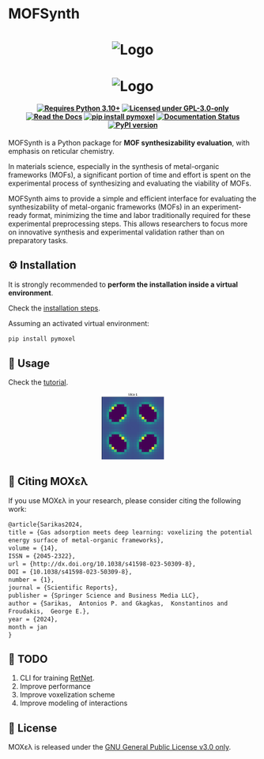 # MOFSynth

<h1 align="center">
  <img alt="Logo" src="https://raw.githubusercontent.com/livaschar/mofsynth/blob/0.2/docs/images/synth_logo_cropped.svg"/>
</h1>

<h1 align="center">
  <img alt="Logo" src="https://github.com/livaschar/mofsynth/blob/0.2/docs/images/synth_logo_cropped.svg" style="width: 300px;"/>
</h1>


<h4 align="center">
  
[![Requires Python 3.10+](https://img.shields.io/badge/Python-3.10%2B-blue?logo=python&logoColor=yellow&label=Python&labelColor=black&color=blue)](https://www.python.org/downloads/)
[![Licensed under GPL-3.0-only](https://img.shields.io/badge/GPL--3.0--only-gold?label=License&labelColor=black)](https://spdx.org/licenses/GPL-3.0-only.html)
[![Read the Docs](https://img.shields.io/badge/stable-green?logo=readthedocs&logoColor=blue&label=Read%20the%20Docs&labelColor=black)](https://moxel.readthedocs.io)
[![pip install pymoxel](https://img.shields.io/badge/install-blue?logo=pypi&logoColor=yellow&label=PyPI&labelColor=black)](https://pypi.org/project/pymoxel/)
[![Documentation Status](https://readthedocs.org/projects/moxel/badge/?version=stable)](https://moxel.readthedocs.io/en/stable/?badge=stable)
[![PyPI version](https://badge.fury.io/py/pymoxel.svg)](https://badge.fury.io/py/pymoxel)

</h4>

MOFSynth is a Python package for **MOF synthesizability evaluation**, with
emphasis on reticular chemistry.

In materials science, especially in the synthesis of metal-organic frameworks (MOFs),
a significant portion of time and effort is spent on the experimental process of synthesizing
and evaluating the viability of MOFs.

MOFSynth aims to provide a simple and efficient interface for evaluating
the synthesizability of metal-organic frameworks (MOFs) in an experiment-ready format,
minimizing the time and labor traditionally required for these experimental preprocessing steps.
This allows researchers to focus more on innovative synthesis and experimental validation
rather than on preparatory tasks.

## ⚙️  Installation
It is strongly recommended to **perform the installation inside a virtual environment**.

Check the [installation steps](https://moxel.readthedocs.io/en/stable/installation.html).

Assuming an activated virtual environment:
```sh
pip install pymoxel
```

## 📖 Usage
Check the [tutorial](https://moxel.readthedocs.io/en/stable/tutorial.html).

<p align="center">
  <img alt="Voxels" src="https://raw.githubusercontent.com/adosar/moxel/master/docs/source/images/voxels.gif" width="25%"/>
</p>

## 📰 Citing MOXελ
If you use ΜΟΧελ in your research, please consider citing the following work:

    @article{Sarikas2024,
    title = {Gas adsorption meets deep learning: voxelizing the potential energy surface of metal-organic frameworks},
    volume = {14},
    ISSN = {2045-2322},
    url = {http://dx.doi.org/10.1038/s41598-023-50309-8},
    DOI = {10.1038/s41598-023-50309-8},
    number = {1},
    journal = {Scientific Reports},
    publisher = {Springer Science and Business Media LLC},
    author = {Sarikas,  Antonios P. and Gkagkas,  Konstantinos and Froudakis,  George E.},
    year = {2024},
    month = jan
    }

## 📇 TODO
1. CLI for training [RetNet](https://www.nature.com/articles/s41598-023-50309-8).
2. Improve performance
3. Improve voxelization scheme
4. Improve modeling of interactions

## 📑 License
MOXελ is released under the [GNU General Public License v3.0 only](https://spdx.org/licenses/GPL-3.0-only.html).
